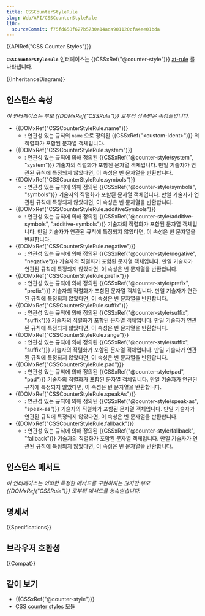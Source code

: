 ```yaml
---
title: CSSCounterStyleRule
slug: Web/API/CSSCounterStyleRule
l10n:
  sourceCommit: f75fd658f627b5730a14ada901120cfa4ee01bda
---
```


{{APIRef("CSS Counter Styles")}}

**`CSSCounterStyleRule`** 인터페이스는 {{CSSxRef("@counter-style")}} [at-rule](/ko/docs/Web/CSS/At-rule) 를 나타냅니다.

{{InheritanceDiagram}}

## 인스턴스 속성

_이 인터페이스는 부모 {{DOMxRef("CSSRule")}} 로부터 상속받은 속성들입니다._

- {{DOMxRef("CSSCounterStyleRule.name")}}
  - : 연관성 있는 규칙의 `name` 으로 정의된 {{CSSxRef("&lt;custom-ident&gt;")}} 의 직렬화가 포함된 문자열 객체입니다.
- {{DOMxRef("CSSCounterStyleRule.system")}}
  - : 연관성 있는 규칙에 의해 정의된 {{CSSxRef("@counter-style/system", "system")}} 기술자의 직렬화가 포함된 문자열 객체입니다. 만일 기술자가 연관된 규칙에 특정되지 않았다면, 이 속성은 빈 문자열을 반환합니다.
- {{DOMxRef("CSSCounterStyleRule.symbols")}}
  - : 연관성 있는 규칙에 의해 정의된 {{CSSxRef("@counter-style/symbols", "symbols")}} 기술자의 직렬화가 포함된 문자열 객체입니다. 만일 기술자가 연관된 규칙에 특정되지 않았다면, 이 속성은 빈 문자열을 반환합니다.
- {{DOMxRef("CSSCounterStyleRule.additiveSymbols")}}
  - : 연관성 있는 규칙에 의해 정의된 {{CSSxRef("@counter-style/additive-symbols", "additive-symbols")}} 기술자의 직렬화가 포함된 문자열 객체입니다. 만일 기술자가 연관된 규칙에 특정되지 않았다면, 이 속성은 빈 문자열을 반환합니다.
- {{DOMxRef("CSSCounterStyleRule.negative")}}
  - : 연관성 있는 규칙에 의해 정의된 {{CSSxRef("@counter-style/negative", "negative")}} 기술자의 직렬화가 포함된 문자열 객체입니다. 만일 기술자가 연관된 규칙에 특정되지 않았다면, 이 속성은 빈 문자열을 반환합니다.
- {{DOMxRef("CSSCounterStyleRule.prefix")}}
  - : 연관성 있는 규칙에 의해 정의된 {{CSSxRef("@counter-style/prefix", "prefix")}} 기술자의 직렬화가 포함된 문자열 객체입니다. 만일 기술자가 연관된 규칙에 특정되지 않았다면, 이 속성은 빈 문자열을 반환합니다.
- {{DOMxRef("CSSCounterStyleRule.suffix")}}
  - : 연관성 있는 규칙에 의해 정의된 {{CSSxRef("@counter-style/suffix", "suffix")}} 기술자의 직렬화가 포함된 문자열 객체입니다. 만일 기술자가 연관된 규칙에 특정되지 않았다면, 이 속성은 빈 문자열을 반환합니다.
- {{DOMxRef("CSSCounterStyleRule.range")}}
  - : 연관성 있는 규칙에 의해 정의된 {{CSSxRef("@counter-style/suffix", "suffix")}} 기술자의 직렬화가 포함된 문자열 객체입니다. 만일 기술자가 연관된 규칙에 특정되지 않았다면, 이 속성은 빈 문자열을 반환합니다.
- {{DOMxRef("CSSCounterStyleRule.pad")}}
  - : 연관성 있는 규칙에 의해 정의된 {{CSSxRef("@counter-style/pad", "pad")}} 기술자의 직렬화가 포함된 문자열 객체입니다. 만일 기술자가 연관된 규칙에 특정되지 않았다면, 이 속성은 빈 문자열을 반환합니다.
- {{DOMxRef("CSSCounterStyleRule.speakAs")}}
  - : 연관성 있는 규칙에 의해 정의된 {{CSSxRef("@counter-style/speak-as", "speak-as")}} 기술자의 직렬화가 포함된 문자열 객체입니다. 만일 기술자가 연관된 규칙에 특정되지 않았다면, 이 속성은 빈 문자열을 반환합니다.
- {{DOMxRef("CSSCounterStyleRule.fallback")}}
  - : 연관성 있는 규칙에 의해 정의된 {{CSSxRef("@counter-style/fallback", "fallback")}} 기술자의 직렬화가 포함된 문자열 객체입니다. 만일 기술자가 연관된 규칙에 특정되지 않았다면, 이 속성은 빈 문자열을 반환합니다.

## 인스턴스 메서드

_이 인터페이스는 어떠한 특정한 메서드를 구현하지는 않지만 부모 {{DOMxRef("CSSRule")}} 로부터 메서드를 상속받습니다._

## 명세서

{{Specifications}}

## 브라우저 호환성

{{Compat}}

## 같이 보기

- {{CSSxRef("@counter-style")}}
- [CSS counter styles](/ko/docs/Web/CSS/CSS_counter_styles) 모듈
